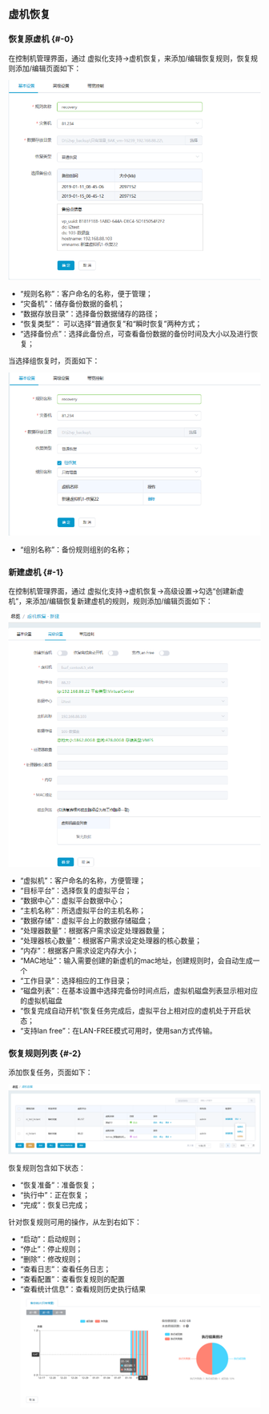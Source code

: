 ## 虚机恢复

### 恢复原虚机 {#-0}

在控制机管理界面，通过 虚拟化支持-&gt;虚机恢复，来添加/编辑恢复规则，恢复规则添加/编辑页面如下：

![](/assets/V7.1.2019011513.png)

*   “规则名称”：客户命名的名称，便于管理；
*   “灾备机”：储存备份数据的备机；
*   “数据存放目录”：选择备份数据储存的路径；
*   “恢复类型”： 可以选择“普通恢复”和“瞬时恢复”两种方式；
*   “选择备份点”：选择此备份点，可查看备份数据的备份时间及大小以及进行恢复；

当选择组恢复时，页面如下：

![](/assets/V7.1.2019011514.png)

* “组别名称”：备份规则组别的名称；

### 新建虚机 {#-1}

在控制机管理界面，通过 虚拟化支持-&gt;虚机恢复-&gt;高级设置-&gt;勾选“创建新虚机”，来添加/编辑恢复新建虚机的规则，规则添加/编辑页面如下：

![](/assets/V7.120190325122726.png)

*   “虚拟机”：客户命名的名称，方便管理；
*   “目标平台”：选择恢复的虚拟平台；
*   “数据中心”：虚拟平台数据中心；
*   “主机名称”：所选虚拟平台的主机名称；
*   “数据存储”：虚拟平台上的数据存储磁盘；
*   “处理器数量”：根据客户需求设定处理器数量；
*   “处理器核心数量”：根据客户需求设定处理器的核心数量；
*   “内存”：根据客户需求设定内存大小；
*   “MAC地址”：输入需要创建的新虚机的mac地址，创建规则时，会自动生成一个
*   “工作目录”：选择相应的工作目录；
*   “磁盘列表”：在基本设置中选择完备份时间点后，虚拟机磁盘列表显示相对应的虚拟机磁盘
*   “恢复完成自动开机”恢复任务完成后，虚拟平台上相对应的虚机处于开启状态；
*   “支持lan free”：在LAN-FREE模式可用时，使用san方式传输。



### 恢复规则列表 {#-2}

添加恢复任务，页面如下：

![](/assets/V7.1.2019011516.png)

恢复规则包含如下状态：

*   “恢复准备”：准备恢复；
*   “执行中”：正在恢复；
*   “完成”：恢复已完成；

针对恢复规则可用的操作，从左到右如下：

*   “启动”：启动规则；
*   “停止”：停止规则；
*   “删除”：修改规则；
*   “查看日志”：查看任务日志；
*   “查看配置”：查看恢复规则的配置
*   “查看统计信息”：查看规则历史执行结果
![](/assets/V7.1.2019011517.png)

